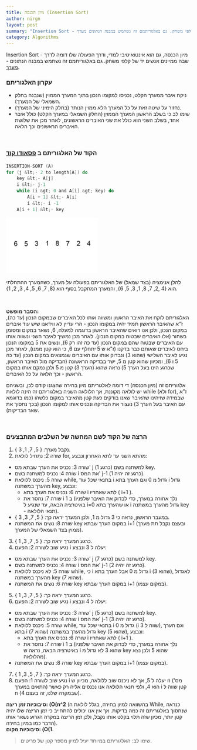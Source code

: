 ```yaml
---
title: מיון הכנסה (Insertion Sort)
author: nirgn
layout: post
summary: "Insertion Sort - מיון הכנסה. האלגוריתם אינטואיטיבי למדי, ודרך הפעולה שלו דומה לדרך שבה ממיינים אנשים יד של קלפי משחק. גם באלגוריתמם זה נשתמש במבנה הנתונים מערך (Array)."
category: Algorithms
---
```

Insertion Sort - מיון הכנסה, גם הוא אינטואיטיבי למדי, ודרך הפעולה שלו דומה לדרך שבה ממיינים אנשים יד של קלפי משחק. גם באלגוריתמם זה נשתמש במבנה הנתונים - [מערך](http://www.lifelongstudent.net/2013/04/%d7%9e%d7%a2%d7%a8%d7%9a-array/ "מערך (Array)").

### עקרון האלגוריתם

  * ניקח איבר ממערך הקלט, נכניסו למקומו הנכון בתוך המערך הממוין (שנבנה בחלק השמאלי של המערך).
  * נחזור על שיטה זאת על כל המערך הלא ממוין הנותר (בחלק הימיני של המערך).
  * שימו לב כי בשלב הראשון המערך הממוין (החלק השמאלי במערך הקלט) כולל איבר אחד, בשלב השני הוא כולל את שני האיברים הראשונים, לאחר מכן את שלושת האיברים הראשונים וכך הלאה.

<!--more-->

&nbsp;

### הקוד של האלגוריתם ב [פסאודו קוד](http://en.wikipedia.org/wiki/Pseudocode)

```c
INSERTION-SORT (A)
for (j &lt;- 2 to length[A]) do
    key &lt;- A[j]
    i &lt;- j-1
    while (i &gt; 0 and A[i] &gt; key) do
        A[i + 1] &lt;- A[i]
        i &lt;- i -1
    A[i + 1] &lt;- key
```

<div class="left">
  <img src="/assets/img/posts/insertion-sort/insertion-sort-animation.gif" alt="Insertion Sort Animation">
</div>

להלן אנימציה (בצד שמאל) של האלגוריתם בפעולה על מערך, כשהמערך ההתחלתי הוא {4 ,2, 7, 8, 1, 3, 5, 6}, והמערך המתקבל בסוף הוא {8, 7, 6, 5, 4, 3, 2, 1}.

&nbsp;

**הסבר מופשט:**  
האלגוריתם לוקח את האיבר הראשון ומשווה אותו לכל האיברים שבמקום הנכון (עד כה), ז"א שהאיבר הראשון תמיד יהיה במקומו הנכון - הרי עדיין לא ווידאנו שיש עוד איברים במקום הנכון, ולכן אנו רואים שהאיבר הראשון בדוגמה למעלה, 6, נשאר במקום ומסומן בשחור (אלו האיברים שבטוח במקום הנכון). לאחר מכן נמשיך לאיבר השני ונשווה אותו עם האיברים שבטוח שהם במקום הנכון (עד כה זהו רק 6), ונשים את 5 במקומו הנכון ביחס לאיברים שאותם כבר בדקנו (ז"א ש 5 יתחלף עם 6, כי הוא קטן ממנו), לאחר מכן נגיע לאיבר השלישי (שהוא 3) ונבדוק אותו עם האיברים שנמצאים במקום הנכון (עד כה 5 ו 6), ומכיוון שהוא קטן מ 5, ישר בבדיקה הראשונה (הבדיקה מול האיבר הראשון, שכרגע הינו בעל הערך 5) נראה שהוא (הערך 3) קטן מ 5 ולכן נמקם אותו במקום הראשון - וכך הלאה על כל האיברים.

אלגוריתם זה (מיון הכנסה) די דומה לאלגוריתם מיון בחירה שהצגנו קודם לכן, ובשניהם יש לולאה מקוננת, אך הלולאה השניה באלגוריתם זה הינה לולאת while (ולא for), ז"א שבמידה שזיהינו שהאיבר שאנו בודקים כעת קטן מהאיבר במקום כלשהו (כמו בדוגמא עם האיבר בעל הערך 3) נעצור את הבדיקה ונכניס אותו למקומו הנכון (בכך נחסוך את שאר הבדיקות).

&nbsp;

### הרצה של הקוד לשם המחשה של השלבים המתבצעים

1. נקבל מערך: { 5, 7, 1, 3 }.
2. שורה 2: נתחיל לולאת for, מהתא השני עד לתא האחרון ונבצע:
  * שורה 3: נכניס את הערך שבתא מס' j (כרגע 1) למשתנה בשם key.
  * שורה 4: נכניס למשתנה בשם i את המס' j-1 (כרגע זה יהיה 1).
  * שורה 5: ניכנס ללולאת while, בתנאי שכל עוד i גדול מ 0 וגם הערך בתא i גדול מהערך במשתנה key, ונבצע:
    * שורה 6: נכניס את הערך בתא i לתא שאחריו ( i+1 ).
    * שורה 7: נחסר את i ב 1 (נלך אחורה במערך, כדי לבדוק את האיבר שלפניו באיטרציה הבאה, עד שנגיע ל i=0 או שהערך בתא i גדול מהערך במשתנה key - תנאי הלולאה).
  * במעבר הראשון, נראה כי 3 גדול מ 1, ולכן המערך יראה כך: { 5, 7, 3, 3 }.
  * שורה 8: נשים את המשתנה key במקום הערך שבתא i+1 (ובעצם נקבל תת מערך ממוין בצד השמאלי של המערך).
3. כרגע המערך יראה כך: { 5, 7, 3, 1 }.
4. נגיע שוב לשורה 2: הפעם i יעלה ל 3 ונבצע:
  * שורה 3: נכניס את הערך שבתא מס' j (כרגע 7) למשתנה בשם key.
  * שורה 4: נכניס למשתנה בשם i את המס' j-1 (כרגע זה יהיה 2).
  * שורה 5: לא ניכנס ללולאת while, כי i גדול מ 0 אבל הערך בתא i (שהוא 3), לאגדול מהערך במשתנה key (שהוא 7).
  * שורה 6: נשים את המשתנה key במקום הערך שבתא i+1 (במקום עצמו).
5. כרגע המערך יראה כך: { 5, 7, 3, 1 }.
6. נגיע שוב לשורה 2: הפעם i יעלה ל 4 ונבצע:
  * שורה 3: נכניס את הערך שבתא מס' j (כרגע 5) למשתנה בשם key.
  * שורה 4: נכניס למשתנה בשם i את המס' j-1 (כרגע זה יהיה 3).
  * שורה 5: ניכנס ללולאת while, בתנאי שכל עוד i גדול מ 0 (i שווה ל 3), וגם הערך בתא i (שהוא 7) גדול מהערך במשתנה key (שהוא 5), ונבצע:
    * שורה 6: נכניס את הערך בתא i לתא שאחריו ( i+1 ).
    * שורה 7: נחסר את i ב 1 (נלך אחורה במערך, כדי לבדוק את האיבר שלפניו באיטרציה הבאה, נראה ש i שהוא 3 לא גדול מ key שהוא 5 ולכן נצא מהלולאה).
  * שורה 8: נשים את המשתנה key במקום הערך שבתא i+1 (במקום עצמו).
7. כרגע המערך יראה כך: { 7, 5, 3, 1 }.
8. נגיע שוב לשורה 1: הפעם i יעלה ל 5, אך לא ניכנס שוב ללולאה, מכיוון ש n (מס' התאים במערך) הוא 4, ולפי תנאי הלולאה אנו נכנסים אליה רק כאשר i קטן שווה ל n (שבמקרה שלנו, זה בעצם 4).

**סיבוכיות זמן ריצה: (O(n^2** (בהשוואה למיון בחירה, בגלל לולאת ה While, כנראה שנחסוך באלגוריתם זה כמה בדיקות. אך אין אנו יכולים להתחייב כי זמן הריצה שלו יהיה קטן יותר, מכיון שזה תלוי בקלט אותו נקבל, ולכן זמן הריצה במקרה הגרוע נשאר אותו הדבר כמו במיון בחירה).  
**סיבוכיות מקום: (O(1**.

> שימו לב: האלגוריתם במיוחד יעיל למיון מספר קטן של פריטים.

